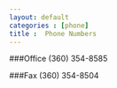 ```yaml
---
layout: default
categories : [phone]
title :  Phone Numbers
---
```

###Office
(360) 354-8585

###Fax
(360) 354-8504

